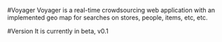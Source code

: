 #Voyager 
Voyager is a real-time crowdsourcing web application with an implemented geo map for searches on stores, people, items, etc, etc. 

#Version
It is currently in beta, v0.1